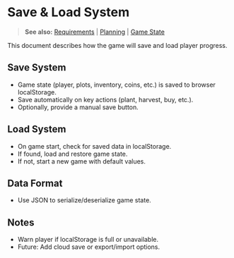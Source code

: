 # Save & Load System

> **See also:** [Requirements](requirements.md) | [Planning](planning.md) | [Game State](game-state.md)

This document describes how the game will save and load player progress.

## Save System
- Game state (player, plots, inventory, coins, etc.) is saved to browser localStorage.
- Save automatically on key actions (plant, harvest, buy, etc.).
- Optionally, provide a manual save button.

## Load System
- On game start, check for saved data in localStorage.
- If found, load and restore game state.
- If not, start a new game with default values.

## Data Format
- Use JSON to serialize/deserialize game state.

## Notes
- Warn player if localStorage is full or unavailable.
- Future: Add cloud save or export/import options.
